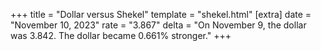 +++
title = "Dollar versus Shekel"
template = "shekel.html"
[extra]
date = "November 10, 2023"
rate = "3.867"
delta = "On November  9, the dollar was 3.842. The dollar became 0.661% stronger."
+++
